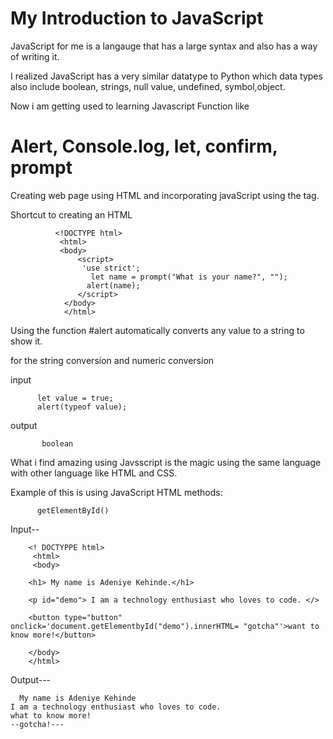 # My Introduction to JavaScript

JavaScript for me is a langauge that has a large syntax and also has a way of writing it.

I realized JavaScript has a very similar datatype to Python which data types also include boolean, strings, null value, undefined, symbol,object.

Now i am getting used to learning Javascript Function like 

# Alert, Console.log, let, confirm, prompt

Creating web page using HTML and incorporating javaScript using the <script></script> tag.

Shortcut to creating an HTML 
              
              
              <!DOCTYPE html>
               <html>
               <body>
                   <script>
                    'use strict';
                      let name = prompt("What is your name?", "");
                     alert(name);
                   </script>
                </body>
                </html>


Using the function #alert automatically converts any value to a string to show it.

for the string conversion and numeric conversion

input
          
          let value = true;
          alert(typeof value);
 output      
  
           boolean
What i find amazing using Javsscript is the magic using the same language with other language like HTML and CSS.

Example of this is using JavaScript HTML methods:
      
          getElementById()
  Input--
    
        <! DOCTYPPE html>
         <html>
         <body>
      
        <h1> My name is Adeniye Kehinde.</h1>
 
        <p id="demo"> I am a technology enthusiast who loves to code. </>
        
        <button type="button" onclick='document.getElementbyId("demo").innerHTML= "gotcha"'>want to know more!</button>
        
        </body>
        </html>
   Output---
   
      My name is Adeniye Kehinde
    I am a technology enthusiast who loves to code.
    what to know more!
    --gotcha!---
  
    
    
          
          
 




